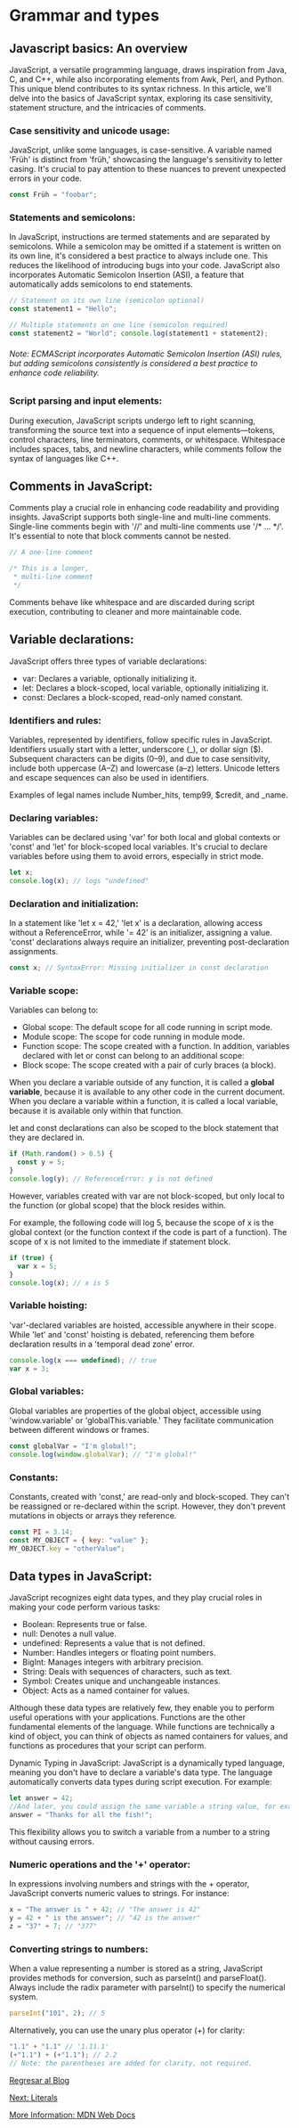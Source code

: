 # Grammar and types

## Javascript basics: An overview

JavaScript, a versatile programming language, draws inspiration from Java, C, and C++, while also incorporating elements from Awk, Perl, and Python. This unique blend contributes to its syntax richness. In this article, we'll delve into the basics of JavaScript syntax, exploring its case sensitivity, statement structure, and the intricacies of comments.


### Case sensitivity and unicode usage:

JavaScript, unlike some languages, is case-sensitive. A variable named 'Früh' is distinct from 'früh,' showcasing the language's sensitivity to letter casing. It's crucial to pay attention to these nuances to prevent unexpected errors in your code.

```javascript
const Früh = "foobar";
```

### Statements and semicolons:

In JavaScript, instructions are termed statements and are separated by semicolons. While a semicolon may be omitted if a statement is written on its own line, it's considered a best practice to always include one. This reduces the likelihood of introducing bugs into your code. JavaScript also incorporates Automatic Semicolon Insertion (ASI), a feature that automatically adds semicolons to end statements.

```javascript
// Statement on its own line (semicolon optional)
const statement1 = "Hello";

// Multiple statements on one line (semicolon required)
const statement2 = "World"; console.log(statement1 + statement2);
```

###### Note: ECMAScript incorporates Automatic Semicolon Insertion (ASI) rules, but adding semicolons consistently is considered a best practice to enhance code reliability.

### Script parsing and input elements:
During execution, JavaScript scripts undergo left to right scanning, transforming the source text into a sequence of input elements—tokens, control characters, line terminators, comments, or whitespace. Whitespace includes spaces, tabs, and newline characters, while comments follow the syntax of languages like C++.

## Comments in JavaScript:
Comments play a crucial role in enhancing code readability and providing insights. JavaScript supports both single-line and multi-line comments. Single-line comments begin with '//' and multi-line comments use '/* ... */'. It's essential to note that block comments cannot be nested.

```javascript
// A one-line comment

/* This is a longer,
 * multi-line comment
 */
```

Comments behave like whitespace and are discarded during script execution, contributing to cleaner and more maintainable code.

## Variable declarations:
JavaScript offers three types of variable declarations:

- var: Declares a variable, optionally initializing it.
- let: Declares a block-scoped, local variable, optionally initializing it.
- const: Declares a block-scoped, read-only named constant.

### Identifiers and rules:
Variables, represented by identifiers, follow specific rules in JavaScript. Identifiers usually start with a letter, underscore (_), or dollar sign ($). Subsequent characters can be digits (0–9), and due to case sensitivity, include both uppercase (A–Z) and lowercase (a–z) letters. Unicode letters and escape sequences can also be used in identifiers.

Examples of legal names include Number_hits, temp99, $credit, and _name.

### Declaring variables:
Variables can be declared using 'var' for both local and global contexts or 'const' and 'let' for block-scoped local variables. It's crucial to declare variables before using them to avoid errors, especially in strict mode.

```javascript
let x;
console.log(x); // logs "undefined"
```

### Declaration and initialization:
In a statement like 'let x = 42,' 'let x' is a declaration, allowing access without a ReferenceError, while '= 42' is an initializer, assigning a value. 'const' declarations always require an initializer, preventing post-declaration assignments.

```javascript
const x; // SyntaxError: Missing initializer in const declaration
```

### Variable scope:
Variables can belong to:
- Global scope: The default scope for all code running in script mode.
- Module scope: The scope for code running in module mode.
- Function scope: The scope created with a function.
In addition, variables declared with let or const can belong to an additional scope:
- Block scope: The scope created with a pair of curly braces (a block).

When you declare a variable outside of any function, it is called a **global variable**, because it is available to any other code in the current document. When you declare a variable within a function, it is called a local variable, because it is available only within that function.

let and const declarations can also be scoped to the block statement that they are declared in.

```javascript
if (Math.random() > 0.5) {
  const y = 5;
}
console.log(y); // ReferenceError: y is not defined
```

However, variables created with var are not block-scoped, but only local to the function (or global scope) that the block resides within.

For example, the following code will log 5, because the scope of x is the global context (or the function context if the code is part of a function). The scope of x is not limited to the immediate if statement block.

```javascript
if (true) {
  var x = 5;
}
console.log(x); // x is 5
```

### Variable hoisting:
'var'-declared variables are hoisted, accessible anywhere in their scope. While 'let' and 'const' hoisting is debated, referencing them before declaration results in a 'temporal dead zone' error.

```javascript
console.log(x === undefined); // true
var x = 3;
```

### Global variables:
Global variables are properties of the global object, accessible using 'window.variable' or 'globalThis.variable.' They facilitate communication between different windows or frames.

```javascript
const globalVar = "I'm global!";
console.log(window.globalVar); // "I'm global!"
```

### Constants:
Constants, created with 'const,' are read-only and block-scoped. They can't be reassigned or re-declared within the script. However, they don't prevent mutations in objects or arrays they reference.

```javascript
const PI = 3.14;
const MY_OBJECT = { key: "value" };
MY_OBJECT.key = "otherValue";
``` 
## Data types in JavaScript:
JavaScript recognizes eight data types, and they play crucial roles in making your code perform various tasks:

- Boolean: Represents true or false.
- null: Denotes a null value.
- undefined: Represents a value that is not defined.
- Number: Handles integers or floating point numbers.
- BigInt: Manages integers with arbitrary precision.
- String: Deals with sequences of characters, such as text.
- Symbol: Creates unique and unchangeable instances.
- Object: Acts as a named container for values.

Although these data types are relatively few, they enable you to perform useful operations with your applications. Functions are the other fundamental elements of the language. While functions are technically a kind of object, you can think of objects as named containers for values, and functions as procedures that your script can perform.

Dynamic Typing in JavaScript:
JavaScript is a dynamically typed language, meaning you don't have to declare a variable's data type. The language automatically converts data types during script execution. For example:

```javascript
let answer = 42;
//And later, you could assign the same variable a string value, for example: 
answer = "Thanks for all the fish!";
``` 

This flexibility allows you to switch a variable from a number to a string without causing errors.

### Numeric operations and the '+' operator:
In expressions involving numbers and strings with the + operator, JavaScript converts numeric values to strings. For instance:

```javascript
x = "The answer is " + 42; // "The answer is 42"
y = 42 + " is the answer"; // "42 is the answer"
z = "37" + 7; // "377"
```

### Converting strings to numbers:
When a value representing a number is stored as a string, JavaScript provides methods for conversion, such as parseInt() and parseFloat(). Always include the radix parameter with parseInt() to specify the numerical system.

```javascript
parseInt("101", 2); // 5
```

Alternatively, you can use the unary plus operator (+) for clarity:

```javascript
"1.1" + "1.1" // '1.11.1'
(+"1.1") + (+"1.1"); // 2.2
// Note: the parentheses are added for clarity, not required.
```

[Regresar al Blog](http://localhost:3000/blog)

[Next: Literals](literals)
  
[More Information: MDN Web Docs](https://developer.mozilla.org/en-US/docs/Web/JavaScript/Guide/Grammar_and_types)
